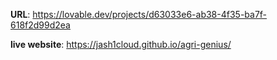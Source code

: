 **URL**: https://lovable.dev/projects/d63033e6-ab38-4f35-ba7f-618f2d99d2ea

**live website**: https://jash1cloud.github.io/agri-genius/
